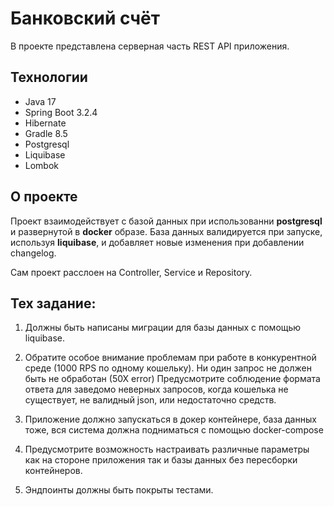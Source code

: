 # Банковский счёт

В проекте представлена серверная часть REST API приложения.

## Технологии
- Java 17
- Spring Boot 3.2.4
- Hibernate
- Gradle 8.5
- Postgresql
- Liquibase
- Lombok

## О проекте

Проект взаимодействует с базой данных при использованни **postgresql** и развернутой в
**docker** образе. База данных валидируется при запуске, используя **liquibase**, и добавляет
новые изменения при добавлении changelog.

Сам проект расслоен на Controller, Service и Repository.

## Тех задание:
1) Должны быть написаны миграции для базы данных с помощью liquibase.

2) Обратите особое внимание проблемам при работе в конкурентной среде (1000 RPS по
одному кошельку). Ни один запрос не должен быть не обработан (50Х error)
Предусмотрите соблюдение формата ответа для заведомо неверных запросов, когда
кошелька не существует, не валидный json, или недостаточно средств.

3) Приложение должно запускаться в докер контейнере, база данных тоже, вся система
должна подниматься с помощью docker-compose

4) Предусмотрите возможность настраивать различные параметры как на стороне
приложения так и базы данных без пересборки контейнеров.

5) Эндпоинты должны быть покрыты тестами.